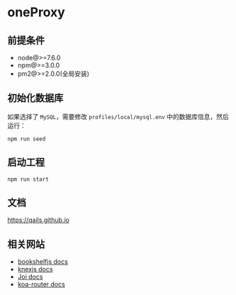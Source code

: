 # oneProxy

## 前提条件

- node@>=7.6.0
- npm@>=3.0.0
- pm2@>=2.0.0(全局安装)

## 初始化数据库
如果选择了 `MySQL`，需要修改 `profiles/local/mysql.env` 中的数据库信息，然后运行：
```
npm run seed
```


## 启动工程
```
npm run start
```

## 文档
https://qails.github.io

## 相关网站

- [bookshelfjs docs](http://bookshelfjs.org)
- [knexjs docs](http://knexjs.org)
- [Joi docs](https://github.com/hapijs/joi)
- [koa-router docs](https://github.com/alexmingoia/koa-router)
